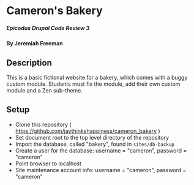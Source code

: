 # Cameron's Bakery

##### Epicodus Drupal Code Review 3

#### By Jeremiah Freeman

## Description

This is a basic fictional website for a bakery, which comes with a buggy custom module.
Students must fix the module, add their own custom module and a Zen sub-theme.

## Setup

* Clone this repository ( https://github.com/jaythinkshappiness/cameron_bakery )
* Set document root to the top level directory of the repository
* Import the database, called "bakery", found in `sites/db-backup`
* Create a user for the database: username = "cameron", password = "cameron"
* Point browser to localhost
* Site maintenance account info: username = "cameron", password = "cameron"
